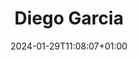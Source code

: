 ---
title: "Diego Garcia"
date: 2024-01-29T11:08:07+01:00
draft: false
image: "img/default.jpg"
weight: 3
description: Racing Engineer
---